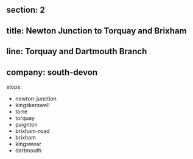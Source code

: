section: 2
----
title: Newton Junction to Torquay and Brixham
----
line: Torquay and Dartmouth Branch
----
company: south-devon
----
stops:
- newton-junction
- kingskerswell
- torre
- torquay
- paignton
- brixham-road
- brixham
- kingswear
- dartmouth
